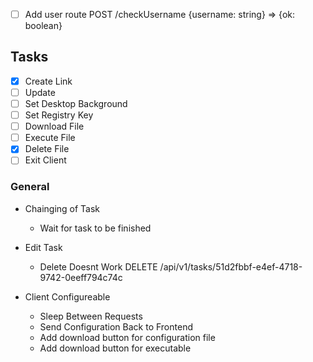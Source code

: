 - [ ] Add user route POST /checkUsername {username: string} => {ok: boolean}

## Tasks
- [x] Create Link
- [ ] Update
- [ ] Set Desktop Background
- [ ] Set Registry Key
- [ ] Download File
- [ ] Execute File
- [x] Delete File
- [ ] Exit Client

### General
- Chainging of Task
    - Wait for task to be finished

- Edit Task
    - Delete Doesnt Work
    DELETE /api/v1/tasks/51d2fbbf-e4ef-4718-9742-0eeff794c74c 

- Client Configureable 
    - Sleep Between Requests
    - Send Configuration Back to Frontend
    - Add download button for configuration file
    - Add download button for executable
